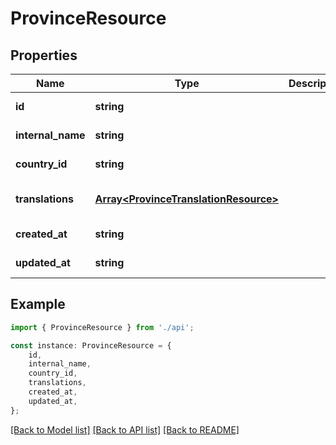 # ProvinceResource


## Properties

Name | Type | Description | Notes
------------ | ------------- | ------------- | -------------
**id** | **string** |  | [default to undefined]
**internal_name** | **string** |  | [default to undefined]
**country_id** | **string** |  | [default to undefined]
**translations** | [**Array&lt;ProvinceTranslationResource&gt;**](ProvinceTranslationResource.md) |  | [optional] [default to undefined]
**created_at** | **string** |  | [default to undefined]
**updated_at** | **string** |  | [default to undefined]

## Example

```typescript
import { ProvinceResource } from './api';

const instance: ProvinceResource = {
    id,
    internal_name,
    country_id,
    translations,
    created_at,
    updated_at,
};
```

[[Back to Model list]](../README.md#documentation-for-models) [[Back to API list]](../README.md#documentation-for-api-endpoints) [[Back to README]](../README.md)

